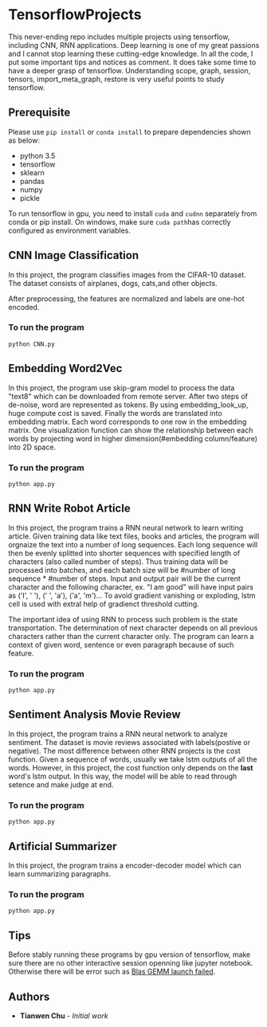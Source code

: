 # TensorflowProjects
This never-ending repo includes multiple projects using tensorflow, including CNN, RNN applications. Deep learning is one of my great passions and I cannot stop learning these cutting-edge knowledge. In all the code, I put some important tips and notices as comment. It does take some time to have a deeper grasp of tensorflow. Understanding scope, graph, session, tensors, import_meta_graph, restore is very useful points to study tensorflow. 

## Prerequisite
Please use `pip install` or `conda install` to prepare dependencies shown as below:
- python 3.5
- tensorflow 
- sklearn
- pandas
- numpy
- pickle

To run tensorflow in gpu, you need to install `cuda` and `cudnn` separately from conda or pip install. On windows, make sure `cuda path`has correctly configured as environment variables. 

## CNN Image Classification
In this project, the program classifies images from the CIFAR-10 dataset. The dataset consists of airplanes, dogs, cats,and other objects.

After preprocessing, the features are normalized and labels are one-hot encoded. 

### To run the program
```
python CNN.py
```

## Embedding Word2Vec
In this project, the program use skip-gram model to process the data "text8" which can be downloaded from remote server. After two steps of de-noise, word are represented as tokens. By using embedding_look_up, huge compute cost is saved. Finally the words are translated into embedding matrix. Each word corresponds to one row in the embedding matrix. One visualization function can show the relationship between each words by projecting word in higher dimension(#embedding column/feature) into 2D space.

### To run the program
```
python app.py
```

## RNN Write Robot Article 
In this project, the program trains a RNN neural network to learn writing article. Given training data like text files, books and articles, the program will orgnaize the text into a number of long sequences. Each long sequence will then be evenly splitted into shorter sequences with specified length of characters (also called number of steps). Thus training data will be processed into batches, and each batch size will be #number of long sequence * #number of steps. Input and output pair will be the current character and the following character, ex. "I am good" will have input pairs as ('I', ' '), (' ', 'a'), ('a', 'm')... To avoid gradient vanishing or exploding, lstm cell is used with extral help of gradienct threshold cutting. 

The important idea of using RNN to process such problem is the state transportation. The determination of next character depends on all previous characters rather than the current character only. The program can learn a context of given word, sentence or even paragraph because of such feature. 

### To run the program
```
python app.py
```
## Sentiment Analysis Movie Review
In this project, the program trains a RNN neural network to analyze sentiment. The dataset is movie reviews associated with labels(postive or negative). The most difference between other RNN projects is the cost function. Given a sequence of words, usually we take lstm outputs of all the words. However, in this project, the cost function only depends on the **last** word's lstm output. In this way, the model will be able to read through setence and make judge at end.   
### To run the program
```
python app.py
```

## Artificial Summarizer
In this project, the program trains a encoder-decoder model which can learn summarizing paragraphs. 
### To run the program
```
python app.py
```

## Tips
Before stably running these programs by gpu version of tensorflow, make sure there are no other interactive session openning like jupyter notebook. Otherwise there will be error such as [Blas GEMM launch failed](https://stackoverflow.com/questions/37337728/tensorflow-internalerror-blas-sgemm-launch-failed).
## Authors

* **Tianwen Chu** - *Initial work*
